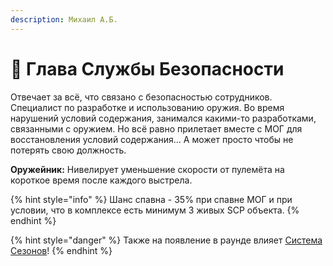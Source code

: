 ```yaml
---
description: Михаил А.Б.
---
```


# 👮 Глава Службы Безопасности

Отвечает за всё, что связано с безопасностью сотрудников. Специалист по разработке и использованию оружия. Во время нарушений условий содержания, занимался какими-то разработками, связанными с оружием. Но всё равно прилетает вместе с МОГ для восстановления условий содержания... А может просто чтобы не потерять свою должность.

**Оружейник:** Нивелирует уменьшение скорости от пулемёта на короткое время после каждого выстрела.

{% hint style="info" %}
Шанс спавна - 35% при спавне МОГ и при условии, что в комплексе есть минимум 3 живых SCP объекта.
{% endhint %}

{% hint style="danger" %}
Также на появление в раунде влияет [Система Сезонов](../../server-systems/seasons-system.md)!
{% endhint %}
